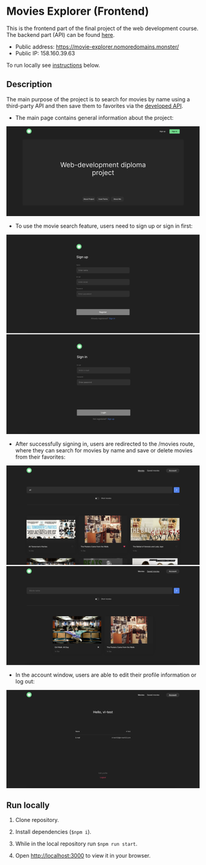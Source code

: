 # Movies Explorer (Frontend)
This is the frontend part of the final project of the web development course.  
The backend part (API) can be found <a href="https://github.com/vlad-lis/movies-explorer-api" target="_blank">here</a>.

* Public address: <a href="https://movie-explorer.nomoredomains.monster/" target="_blank">https://movie-explorer.nomoredomains.monster/</a>  
* Public IP: 158.160.39.63

To run locally see [instructions](#run-locally) below.

## Description
The main purpose of the project is to search for movies by name using a third-party API and then save them to favorites via the [developed API](https://github.com/vlad-lis/movies-explorer-api).  

* The main page contains general information about the project:  
<img src="./readme_images/home.png" alt="home screenshot">

* To use the movie search feature, users need to sign up or sign in first:   
<img src="./readme_images/signup.png" alt="home screenshot">  
<img src="./readme_images/signin.png" alt="home screenshot">

* After successfully signing in, users are redirected to the /movies route, where they can search for movies by name and save or delete movies from their favorites:
<img src="./readme_images/movies.png" alt="home screenshot">
<img src="./readme_images/savedmovies.png" alt="home screenshot">

* In the account window, users are able to edit their profile information or log out:
<img src="./readme_images/profile.png" alt="home screenshot">


## Run locally
1. Clone repository.  

2. Install dependencies (```$npm i```).  

3. While in the local repository run ```$npm run start```.  

4. Open [http://localhost:3000](http://localhost:3000) to view it in your browser.
